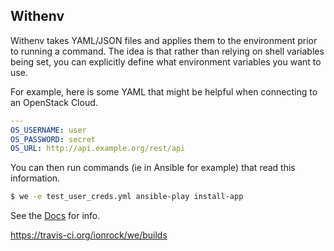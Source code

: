 Withenv
-------

Withenv takes YAML/JSON files and applies them to the environment
prior to running a command. The idea is that rather than relying on
shell variables being set, you can explicitly define what environment
variables you want to use.

For example, here is some YAML that might be helpful when connecting
to an OpenStack Cloud.

```yaml
---
OS_USERNAME: user
OS_PASSWORD: secret
OS_URL: http://api.example.org/rest/api
```

You can then run commands (ie in Ansible for example) that read this
information.

```bash
$ we -e test_user_creds.yml ansible-play install-app
```

See the [Docs](https://withenv.readthedocs.org) for info.

https://travis-ci.org/ionrock/we/builds
